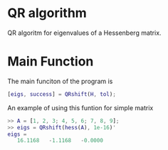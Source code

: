 # QR algorithm

QR algoritm for eigenvalues of a Hessenberg matrix. 

# Main Function 

The main funciton of the program is 

```Matlab
[eigs, success] = QRshift(H, tol);
```

An example of using this funtion for simple matrix

```Matlab
>> A = [1, 2, 3; 4, 5, 6; 7, 8, 9];
>> eigs = QRshift(hess(A), 1e-16)'
eigs =
   16.1168   -1.1168   -0.0000
```
